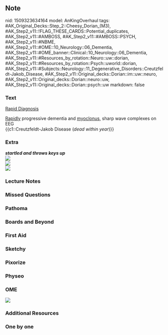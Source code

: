 ## Note
nid: 1509323634164
model: AnKingOverhaul
tags: #AK_Original_Decks::Step_2::Cheesy_Dorian_(M3), #AK_Step2_v11::!FLAG_THESE_CARDS::Potential_duplicates, #AK_Step2_v11::#AMBOSS, #AK_Step2_v11::#AMBOSS::PSYCH, #AK_Step2_v11::#NBME, #AK_Step2_v11::#OME::10_Neurology::06_Dementia, #AK_Step2_v11::#OME_banner::Clinical::10_Neurology::06_Dementia, #AK_Step2_v11::#Resources_by_rotation::Neuro::uw::dorian, #AK_Step2_v11::#Resources_by_rotation::Psych::uworld::dorian, #AK_Step2_v11::#Subjects::Neurology::11_Degenerative_Disorders::Creutzfeldt-Jakob_Disease, #AK_Step2_v11::Original_decks::Dorian::im::uw::neuro, #AK_Step2_v11::Original_decks::Dorian::neuro::uw, #AK_Step2_v11::Original_decks::Dorian::psych::uw
markdown: false

### Text
<u>Rapid Diagnosis</u>
<div>
  <u>Rapidly</u> progressive dementia and <u>myoclonus</u>, sharp
  wave complexes on EEG
</div>
<div>
  {{c1::Creutzfeldt-Jakob Disease (<i>dead within year</i>)}}
</div>

### Extra
<div>
  <div style="display: inline !important;">
    <i><b>startled and throws keys up</b></i>
  </div>
</div>
<div>
  <div>
    <i><b><img src="paste-2061687381295105.jpg"></b></i>
  </div><i><b><img src="paste-13772237836386305.jpg"></b></i>
</div><img src="CreutzfeldtJakob.png">

### Lecture Notes


### Missed Questions


### Pathoma


### Boards and Beyond


### First Aid


### Sketchy


### Pixorize


### Physeo


### OME
<div class="ome-widget">
  <a href=
  "https://onlinemeded.org/spa/neurology/dementia/acquire?ref=anki">
  <img src="_OME_AnkiFlashcards_Lesson_4.png"></a>
</div>

### Additional Resources


### One by one

